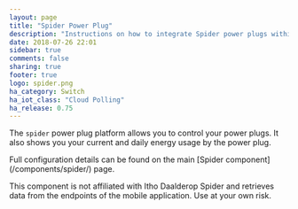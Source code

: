 ```yaml
---
layout: page
title: "Spider Power Plug"
description: "Instructions on how to integrate Spider power plugs within Home Assistant."
date: 2018-07-26 22:01
sidebar: true
comments: false
sharing: true
footer: true
logo: spider.png
ha_category: Switch
ha_iot_class: "Cloud Polling"
ha_release: 0.75
---
```


The `spider` power plug platform allows you to control your power plugs. It also shows you your current and daily energy usage by the power plug.

<p class='note'>
Full configuration details can be found on the main [Spider component](/components/spider/) page.
</p>

<p class='note warning'>
This component is not affiliated with Itho Daalderop Spider and retrieves data from the endpoints of the mobile application. Use at your own risk.
</p>
